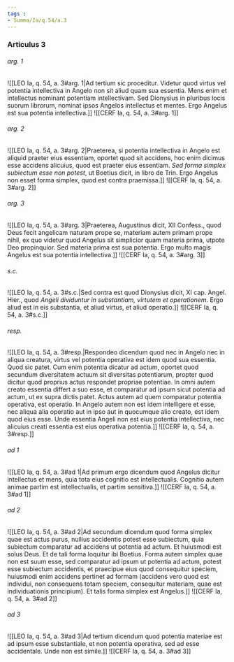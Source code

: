 ```yaml
---
tags : 
- Summa/Ia/q.54/a.3
---
```


### Articulus 3

###### arg. 1
![[LEO Ia, q. 54, a. 3#arg. 1|Ad tertium sic proceditur. Videtur quod virtus vel potentia intellectiva in Angelo non sit aliud quam sua essentia. Mens enim et intellectus nominant potentiam intellectivam. Sed Dionysius in pluribus locis suorum librorum, nominat ipsos Angelos intellectus et mentes. Ergo Angelus est sua potentia intellectiva.]]
![[CERF Ia, q. 54, a. 3#arg. 1]]

###### arg. 2
![[LEO Ia, q. 54, a. 3#arg. 2|Praeterea, si potentia intellectiva in Angelo est aliquid praeter eius essentiam, oportet quod sit accidens, hoc enim dicimus esse accidens alicuius, quod est praeter eius essentiam. *Sed forma simplex subiectum esse non potest*, ut Boetius dicit, in libro de Trin. Ergo Angelus non esset forma simplex, quod est contra praemissa.]]
![[CERF Ia, q. 54, a. 3#arg. 2]]

###### arg. 3
![[LEO Ia, q. 54, a. 3#arg. 3|Praeterea, Augustinus dicit, XII Confess., quod Deus fecit angelicam naturam prope se, materiam autem primam prope nihil, ex quo videtur quod Angelus sit simplicior quam materia prima, utpote Deo propinquior. Sed materia prima est sua potentia. Ergo multo magis Angelus est sua potentia intellectiva.]]
![[CERF Ia, q. 54, a. 3#arg. 3]]

###### s.c.
![[LEO Ia, q. 54, a. 3#s.c.|Sed contra est quod Dionysius dicit, XI cap. Angel. Hier., quod *Angeli dividuntur in substantiam, virtutem et operationem*. Ergo aliud est in eis substantia, et aliud virtus, et aliud operatio.]]
![[CERF Ia, q. 54, a. 3#s.c.]]

###### resp.
![[LEO Ia, q. 54, a. 3#resp.|Respondeo dicendum quod nec in Angelo nec in aliqua creatura, virtus vel potentia operativa est idem quod sua essentia. Quod sic patet. Cum enim potentia dicatur ad actum, oportet quod secundum diversitatem actuum sit diversitas potentiarum, propter quod dicitur quod proprius actus respondet propriae potentiae. In omni autem creato essentia differt a suo esse, et comparatur ad ipsum sicut potentia ad actum, ut ex supra dictis patet. Actus autem ad quem comparatur potentia operativa, est operatio. In Angelo autem non est idem intelligere et esse, nec aliqua alia operatio aut in ipso aut in quocumque alio creato, est idem quod eius esse. Unde essentia Angeli non est eius potentia intellectiva, nec alicuius creati essentia est eius operativa potentia.]]
![[CERF Ia, q. 54, a. 3#resp.]]

###### ad 1
![[LEO Ia, q. 54, a. 3#ad 1|Ad primum ergo dicendum quod Angelus dicitur intellectus et mens, quia tota eius cognitio est intellectualis. Cognitio autem animae partim est intellectualis, et partim sensitiva.]]
![[CERF Ia, q. 54, a. 3#ad 1]]

###### ad 2
![[LEO Ia, q. 54, a. 3#ad 2|Ad secundum dicendum quod forma simplex quae est actus purus, nullius accidentis potest esse subiectum, quia subiectum comparatur ad accidens ut potentia ad actum. Et huiusmodi est solus Deus. Et de tali forma loquitur ibi Boetius. Forma autem simplex quae non est suum esse, sed comparatur ad ipsum ut potentia ad actum, potest esse subiectum accidentis, et praecipue eius quod consequitur speciem, huiusmodi enim accidens pertinet ad formam (accidens vero quod est individui, non consequens totam speciem, consequitur materiam, quae est individuationis principium). Et talis forma simplex est Angelus.]]
![[CERF Ia, q. 54, a. 3#ad 2]]

###### ad 3
![[LEO Ia, q. 54, a. 3#ad 3|Ad tertium dicendum quod potentia materiae est ad ipsum esse substantiale, et non potentia operativa, sed ad esse accidentale. Unde non est simile.]]
![[CERF Ia, q. 54, a. 3#ad 3]]

